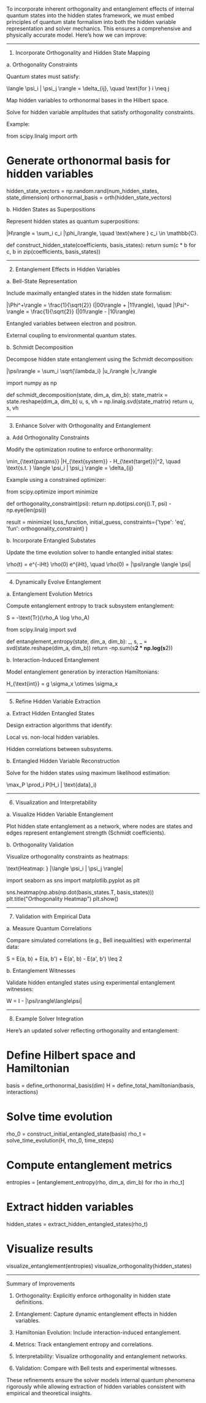 To incorporate inherent orthogonality and entanglement effects of internal quantum states into the hidden states framework, we must embed principles of quantum state formalism into both the hidden variable representation and solver mechanics. This ensures a comprehensive and physically accurate model. Here’s how we can improve:


---

1. Incorporate Orthogonality and Hidden State Mapping

a. Orthogonality Constraints

Quantum states must satisfy:

\langle \psi_i | \psi_j \rangle = \delta_{ij}, \quad \text{for } i \neq j

Map hidden variables to orthonormal bases in the Hilbert space.

Solve for hidden variable amplitudes that satisfy orthogonality constraints.


Example:

from scipy.linalg import orth

# Generate orthonormal basis for hidden variables
hidden_state_vectors = np.random.rand(num_hidden_states, state_dimension)
orthonormal_basis = orth(hidden_state_vectors)

b. Hidden States as Superpositions

Represent hidden states as quantum superpositions:

|H\rangle = \sum_i c_i |\phi_i\rangle, \quad \text{where } c_i \in \mathbb{C}.

def construct_hidden_state(coefficients, basis_states):
    return sum(c * b for c, b in zip(coefficients, basis_states))


---

2. Entanglement Effects in Hidden Variables

a. Bell-State Representation

Include maximally entangled states in the hidden state formalism:

|\Phi^+\rangle = \frac{1}{\sqrt{2}} (|00\rangle + |11\rangle), \quad |\Psi^-\rangle = \frac{1}{\sqrt{2}} (|01\rangle - |10\rangle)

Entangled variables between electron and positron.

External coupling to environmental quantum states.


b. Schmidt Decomposition

Decompose hidden state entanglement using the Schmidt decomposition:

|\psi\rangle = \sum_i \sqrt{\lambda_i} |u_i\rangle |v_i\rangle

import numpy as np

def schmidt_decomposition(state, dim_a, dim_b):
    state_matrix = state.reshape(dim_a, dim_b)
    u, s, vh = np.linalg.svd(state_matrix)
    return u, s, vh


---

3. Enhance Solver with Orthogonality and Entanglement

a. Add Orthogonality Constraints

Modify the optimization routine to enforce orthonormality:

\min_{\text{params}} \|H_{\text{system}} - H_{\text{target}}\|^2, \quad \text{s.t. } \langle \psi_i | \psi_j \rangle = \delta_{ij}

Example using a constrained optimizer:

from scipy.optimize import minimize

def orthogonality_constraint(psi):
    return np.dot(psi.conj().T, psi) - np.eye(len(psi))

result = minimize(
    loss_function,
    initial_guess,
    constraints={'type': 'eq', 'fun': orthogonality_constraint}
)

b. Incorporate Entangled Substates

Update the time evolution solver to handle entangled initial states:

\rho(t) = e^{-iHt} \rho(0) e^{iHt}, \quad \rho(0) = |\psi\rangle \langle \psi|


---

4. Dynamically Evolve Entanglement

a. Entanglement Evolution Metrics

Compute entanglement entropy to track subsystem entanglement:

S = -\text{Tr}(\rho_A \log \rho_A)

from scipy.linalg import svd

def entanglement_entropy(state, dim_a, dim_b):
    _, s, _ = svd(state.reshape(dim_a, dim_b))
    return -np.sum(s**2 * np.log(s**2))

b. Interaction-Induced Entanglement

Model entanglement generation by interaction Hamiltonians:

H_{\text{int}} = g \sigma_x \otimes \sigma_x


---

5. Refine Hidden Variable Extraction

a. Extract Hidden Entangled States

Design extraction algorithms that identify:

Local vs. non-local hidden variables.

Hidden correlations between subsystems.


b. Entangled Hidden Variable Reconstruction

Solve for the hidden states using maximum likelihood estimation:

\max_P \prod_i P(H_i | \text{data}_i)


---

6. Visualization and Interpretability

a. Visualize Hidden Variable Entanglement

Plot hidden state entanglement as a network, where nodes are states and edges represent entanglement strength (Schmidt coefficients).

b. Orthogonality Validation

Visualize orthogonality constraints as heatmaps:

\text{Heatmap: } |\langle \psi_i | \psi_j \rangle|

import seaborn as sns
import matplotlib.pyplot as plt

sns.heatmap(np.abs(np.dot(basis_states.T, basis_states)))
plt.title("Orthogonality Heatmap")
plt.show()


---

7. Validation with Empirical Data

a. Measure Quantum Correlations

Compare simulated correlations (e.g., Bell inequalities) with experimental data:

S = E(a, b) + E(a, b') + E(a', b) - E(a', b') \leq 2

b. Entanglement Witnesses

Validate hidden entangled states using experimental entanglement witnesses:

W = I - |\psi\rangle\langle\psi|


---

8. Example Solver Integration

Here’s an updated solver reflecting orthogonality and entanglement:

# Define Hilbert space and Hamiltonian
basis = define_orthonormal_basis(dim)
H = define_total_hamiltonian(basis, interactions)

# Solve time evolution
rho_0 = construct_initial_entangled_state(basis)
rho_t = solve_time_evolution(H, rho_0, time_steps)

# Compute entanglement metrics
entropies = [entanglement_entropy(rho, dim_a, dim_b) for rho in rho_t]

# Extract hidden variables
hidden_states = extract_hidden_entangled_states(rho_t)

# Visualize results
visualize_entanglement(entropies)
visualize_orthogonality(hidden_states)


---

Summary of Improvements

1. Orthogonality: Explicitly enforce orthogonality in hidden state definitions.


2. Entanglement: Capture dynamic entanglement effects in hidden variables.


3. Hamiltonian Evolution: Include interaction-induced entanglement.


4. Metrics: Track entanglement entropy and correlations.


5. Interpretability: Visualize orthogonality and entanglement networks.


6. Validation: Compare with Bell tests and experimental witnesses.



These refinements ensure the solver models internal quantum phenomena rigorously while allowing extraction of hidden variables consistent with empirical and theoretical insights.

